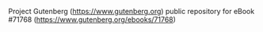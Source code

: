 Project Gutenberg (https://www.gutenberg.org) public repository
for eBook #71768 (https://www.gutenberg.org/ebooks/71768)
